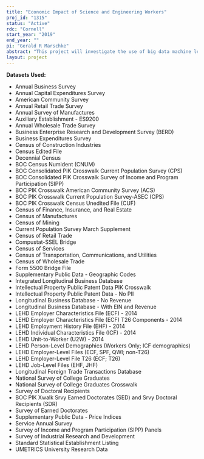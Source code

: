 ```yaml
---
title: "Economic Impact of Science and Engineering Workers"
proj_id: "1315"
status: "Active"
rdc: "Cornell"
start_year: "2019"
end_year: ""
pi: "Gerald R Marschke"
abstract: "This project will investigate the use of big data machine learning methods to  generate estimates of the population of Research and Development (R&D) performing firms and establishments, and of Science, Technology, Engineering and Math (STEM) workers. The project includes analyses to improve R&D survey data, identification of postdoc and graduate student survey respondents, analyses of the labor market for STEM PhDs and postdocs, estimates of the regional economic impacts of federally funded science, the economic impact of science and engineering workers and their role in mediating R&D spillovers among firms, and the impact of technology on older workers."
layout: project
---
```


**Datasets Used:**

  - Annual Business Survey 
  - Annual Capital Expenditures Survey 
  - American Community Survey 
  - Annual Retail Trade Survey 
  - Annual Survey of Manufactures 
  - Auxiliary Establishment - ES9200 
  - Annual Wholesale Trade Survey 
  - Business Enterprise Research and Development Survey (BERD) 
  - Business Expenditures Survey 
  - Census of Construction Industries 
  - Census Edited File 
  - Decennial Census 
  - BOC Census Numident (CNUM) 
  - BOC Consolidated PIK Crosswalk Current Population Survey (CPS) 
  - BOC Consolidated PIK Crosswalk Survey of Income and Program Participation (SIPP) 
  - BOC PIK Crosswalk American Community Survey (ACS) 
  - BOC PIK Crosswalk Current Population Survey-ASEC (CPS) 
  - BOC PIK Crosswalk Census Unedited File (CUF) 
  - Census of Finance, Insurance, and Real Estate 
  - Census of Manufactures 
  - Census of Mining 
  - Current Population Survey March Supplement 
  - Census of Retail Trade 
  - Compustat-SSEL Bridge 
  - Census of Services 
  - Census of Transportation, Communications, and Utilities 
  - Census of Wholesale Trade 
  - Form 5500 Bridge File 
  - Supplementary Public Data - Geographic Codes 
  - Integrated Longitudinal Business Database 
  - Intellectual Property Public Patent Data PIK Crosswalk 
  - Intellectual Property Public Patent Data - No PII 
  - Longitudinal Business Database - No Revenue 
  - Longitudinal Business Database - With EIN and Revenue 
  - LEHD Employer Characteristics File (ECF) - 2014 
  - LEHD Employer Characteristics File (ECF) T26 Components - 2014 
  - LEHD Employment History File (EHF) - 2014 
  - LEHD Individual Characteristics File (ICF) - 2014 
  - LEHD Unit-to-Worker (U2W) - 2014 
  - LEHD Person-Level Demographics (Workers Only; ICF demographics) 
  - LEHD Employer-Level Files (ECF, SPF, QWI; non-T26) 
  - LEHD Employer-Level File T26 (ECF; T26) 
  - LEHD Job-Level Files (EHF, JHF) 
  - Longitudinal Foreign Trade Transactions Database 
  - National Survey of College Graduates 
  - National Survey of College Graduates Crosswalk 
  - Survey of Doctoral Recipients 
  - BOC PIK Xwalk Srvy Earned Doctorates (SED) and Srvy Doctoral Recipients (SDR) 
  - Survey of Earned Doctorates 
  - Supplementary Public Data - Price Indices 
  - Service Annual Survey 
  - Survey of Income and Program Participation (SIPP) Panels 
  - Survey of Industrial Research and Development 
  - Standard Statistical Establishment Listing 
  - UMETRICS University Research Data 

